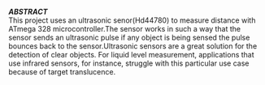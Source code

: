 ***ABSTRACT***<br/>
            This project uses an ultrasonic senor(Hd44780) to measure distance with ATmega 328 microcontroller.The sensor works in such a way that the sensor sends an ultrasonic 
          pulse if any object is being sensed the pulse bounces back to the sensor.Ultrasonic sensors are a great solution for the detection of clear objects.  For liquid level 
          measurement, applications that use infrared sensors, for instance, struggle with this particular use case because of target translucence. 
